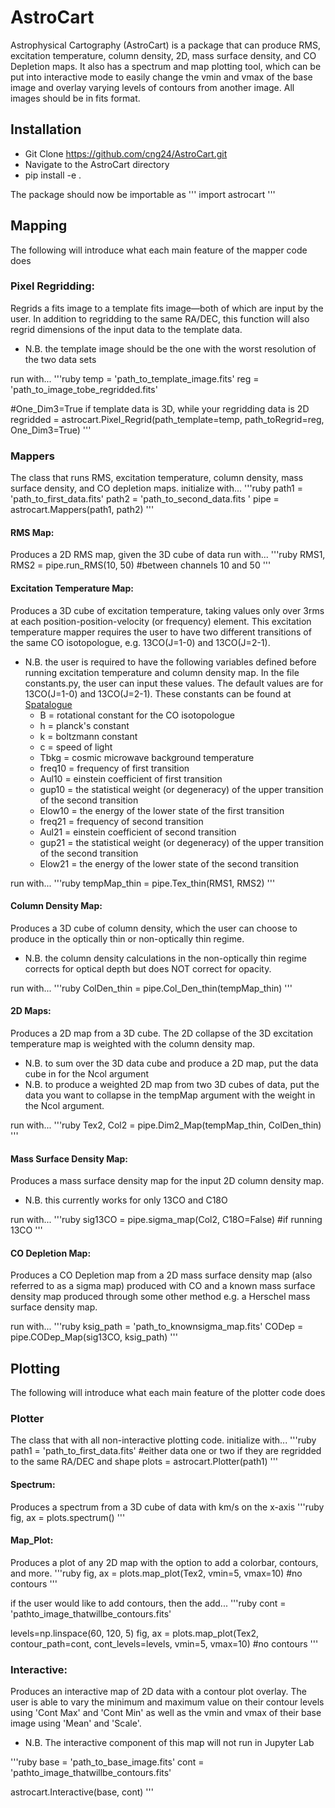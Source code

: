 # AstroCart
Astrophysical Cartography (AstroCart) is a package that can produce RMS, excitation temperature, column density, 2D, mass surface density, and CO Depletion maps. It also has a spectrum and map plotting tool, which can be put into interactive mode to easily change the vmin and vmax of the base image and overlay varying levels of contours from another image. All images should be in fits format. 

## Installation
- Git Clone https://github.com/cng24/AstroCart.git
- Navigate to the AstroCart directory
- pip install -e . 

The package should now be importable as 
'''
import astrocart
'''

## Mapping
The following will introduce what each main feature of the mapper code does 

### Pixel Regridding:
Regrids a fits image to a template fits image—both of which are input by the user. In addition to regridding to the same RA/DEC, this function will also regrid dimensions of the input data to the template data.
- N.B. the template image should be the one with the worst resolution of the two data sets

run with...
'''ruby
temp = 'path_to_template_image.fits'
reg = 'path_to_image_tobe_regridded.fits'

#One_Dim3=True if template data is 3D, while your regridding data is 2D
regridded = astrocart.Pixel_Regrid(path_template=temp, path_toRegrid=reg, One_Dim3=True) 
'''

### Mappers 
The class that runs RMS, excitation temperature, column density, mass surface density, and CO depletion maps. 
initialize with...
'''ruby
path1 = 'path_to_first_data.fits'
path2 = 'path_to_second_data.fits '
pipe = astrocart.Mappers(path1, path2)
'''

#### RMS Map: 
Produces a 2D RMS map, given the 3D cube of data
run with...
'''ruby
RMS1, RMS2 = pipe.run_RMS(10, 50) #between channels 10 and 50
'''

#### Excitation Temperature Map: 
Produces a 3D cube of excitation temperature, taking values only over 3rms at each position-position-velocity (or frequency) element. This excitation temperature mapper requires the user to have two different transitions of the same CO isotopologue, e.g. 13CO(J=1-0) and 13CO(J=2-1). 
- N.B. the user is required to have the following variables defined before running excitation temperature and column density map. In the file constants.py, the user can input these values. The default values are for 13CO(J=1-0) and 13CO(J=2-1). These constants can be found at [Spatalogue](https://splatalogue.online//) 
   - B = rotational constant for the CO isotopologue
   - h = planck's constant
   - k = boltzmann constant
   - c = speed of light
   - Tbkg = cosmic microwave background temperature
   - freq10 = frequency of first transition
   - Aul10  = einstein coefficient of first transition
   - gup10  = the statistical weight (or degeneracy) of the upper transition of the second transition
   - Elow10 = the energy of the lower state of the first transition
   - freq21 = frequency of second transition
   - Aul21  = einstein coefficient of second transition
   - gup21  = the statistical weight (or degeneracy) of the upper transition of the second transition
   - Elow21 = the energy of the lower state of the second transition

run with...
'''ruby
tempMap_thin = pipe.Tex_thin(RMS1, RMS2)
'''
#### Column Density Map:
Produces a 3D cube of column density, which the user can choose to produce in the optically thin or non-optically thin regime.
- N.B. the column density calculations in the non-optically thin regime corrects for optical depth but does NOT correct for opacity.  

run with...
'''ruby
ColDen_thin = pipe.Col_Den_thin(tempMap_thin)
'''

#### 2D Maps:
Produces a 2D map from a 3D cube. The 2D collapse of the 3D excitation temperature map is weighted with the column density map.
- N.B. to sum over the 3D data cube and produce a 2D map, put the data cube in for the Ncol argument
- N.B. to produce a weighted 2D map from two 3D cubes of data, put the data you want to collapse in the tempMap argument with the weight in the Ncol argument. 

run with...
'''ruby
Tex2, Col2 = pipe.Dim2_Map(tempMap_thin, ColDen_thin)
'''

#### Mass Surface Density Map:
Produces a mass surface density map for the input 2D column density map. 
- N.B. this currently works for only 13CO and C18O

run with...
'''ruby
sig13CO = pipe.sigma_map(Col2, C18O=False) #if running 13CO
'''

#### CO Depletion Map:
Produces a CO Depletion map from a 2D mass surface density map (also referred to as a sigma map) produced with CO and a known mass surface density map produced through some other method e.g. a Herschel mass surface density map.

run with...
'''ruby
ksig_path = 'path_to_knownsigma_map.fits'
CODep = pipe.CODep_Map(sig13CO, ksig_path)
'''


## Plotting
The following will introduce what each main feature of the plotter code does 

### Plotter
The class that with all non-interactive plotting code. 
initialize with...
'''ruby
path1 = 'path_to_first_data.fits' #either data one or two if they are regridded to the same RA/DEC and shape
plots = astrocart.Plotter(path1)
'''

#### Spectrum:
Produces a spectrum from a 3D cube of data with km/s on the x-axis
'''ruby
fig, ax = plots.spectrum()
'''

#### Map_Plot:
Produces a plot of any 2D map with the option to add a colorbar, contours, and more. 
'''ruby
fig, ax = plots.map_plot(Tex2, vmin=5, vmax=10) #no contours
'''

if the user would like to add contours, then the add...
'''ruby
cont = 'pathto_image_thatwillbe_contours.fits'

levels=np.linspace(60, 120, 5)
fig, ax = plots.map_plot(Tex2, contour_path=cont, cont_levels=levels, vmin=5, vmax=10) #no contours
'''

### Interactive:
Produces an interactive map of 2D data with a contour plot overlay. The user is able to vary the minimum and maximum value on their contour levels using 'Cont Max' and 'Cont Min' as well as the vmin and vmax of their base image using 'Mean' and 'Scale'.
- N.B. The interactive component of this map will not run in Jupyter Lab

'''ruby
base = 'path_to_base_image.fits'
cont = 'pathto_image_thatwillbe_contours.fits'

astrocart.Interactive(base, cont)
'''





